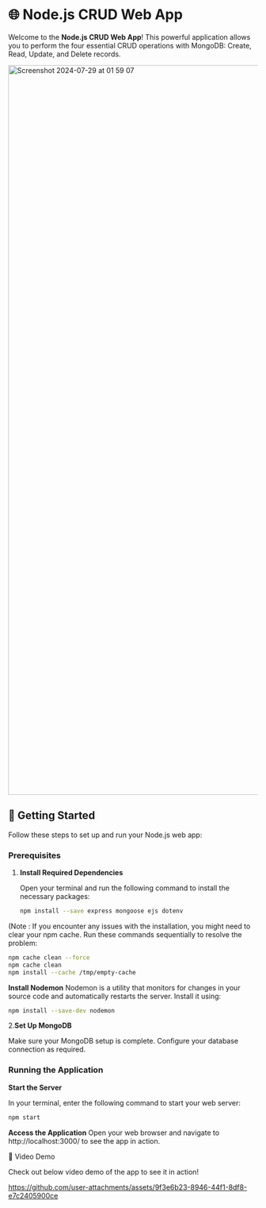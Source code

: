 # 🌐 Node.js CRUD Web App

Welcome to the **Node.js CRUD Web App**! This powerful application allows you to perform the four essential CRUD operations with MongoDB: Create, Read, Update, and Delete records.

<img width="1470" alt="Screenshot 2024-07-29 at 01 59 07" src="https://github.com/user-attachments/assets/749827d7-454e-468e-8e28-8e89cc335cc2">

## 🚀 Getting Started

Follow these steps to set up and run your Node.js web app:

### Prerequisites

1. **Install Required Dependencies**

   Open your terminal and run the following command to install the necessary packages:
   ```bash
   npm install --save express mongoose ejs dotenv
   ```

(Note : If you encounter any issues with the installation, you might need to clear your npm cache. 
Run these commands sequentially to resolve the problem:
  ```bash
  npm cache clean --force
  npm cache clean
  npm install --cache /tmp/empty-cache
  ```

  **Install Nodemon**
  Nodemon is a utility that monitors for changes in your source code and automatically restarts the server. 
  Install it using:
  ```bash
  npm install --save-dev nodemon
  ```
2.**Set Up MongoDB**

Make sure your MongoDB setup is complete. Configure your database connection as required.

### Running the Application

**Start the Server**

In your terminal, enter the following command to start your web server:
  ```bash
  npm start
  ```

**Access the Application**
  Open your web browser and navigate to http://localhost:3000/ to see the app in action.


🎥 Video Demo

Check out below video demo of the app to see it in action!

https://github.com/user-attachments/assets/9f3e6b23-8946-44f1-8df8-e7c2405900ce
